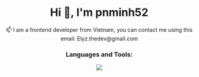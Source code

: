 <h1 align="center">Hi 👋, I'm pnminh52</h1>
<p align="center">📫 I am a frontend developer from Vietnam, you can contact me using this email: Elyz.thedev@gmail.com</p>
<h3 align="center">Languages and Tools:</h3>
<p align="center">
  <a href="https://skillicons.dev">
    <img src="https://skillicons.dev/icons?i=html,css,js,bootstrap,codepen,figma,firebase,github,git,gmail,gitlab,mongodb,nodejs,npm,postman,powershell,react,redux,stackoverflow,tailwind,svg,ts,vercel,vite,vscode,windows" />
  </a>
</p>


